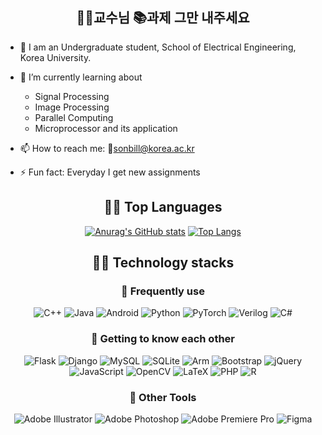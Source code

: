 <div align=center>
   
## 👨‍🏫교수님 📚과제 그만 내주세요
<div align=left>
   
- 🔭 I am an Undergraduate student, School of Electrical Engineering, Korea University.
- 🌱 I’m currently learning about
    * Signal Processing
    * Image Processing
    * Parallel Computing
    * Microprocessor and its application
- 📫 How to reach me: 📧sonbill@korea.ac.kr
- ⚡ Fun fact: Everyday I get new assignments
   
   </div>

## 👨‍💻 Top Languages

[![Anurag's GitHub stats](https://github-readme-stats-sigma-five.vercel.app/api?username=BrawnyClover&show_icons=true&theme=radical)](https://github.com/anuraghazra/github-readme-stats)
[![Top Langs](https://github-readme-stats-sigma-five.vercel.app/api/top-langs/?username=BrawnyClover&layout=compact&show_icons=true&theme=radical)](https://github.com/anuraghazra/github-readme-stats)
   
## 👨‍💻 Technology stacks

### 🔭 Frequently use


   ![C++](https://img.shields.io/badge/c++-%2300599C.svg?style=flat&logo=c%2B%2B&logoColor=white)
   ![Java](https://img.shields.io/badge/java-%23ED8B00.svg?style=flat&logo=java&logoColor=white) ![Android](https://img.shields.io/badge/Android-3DDC84?style=flat&logo=android&logoColor=white)
   ![Python](https://img.shields.io/badge/python-3670A0?style=flat&logo=python&logoColor=ffdd54)
   ![PyTorch](https://img.shields.io/badge/PyTorch-%23EE4C2C.svg?style=flat&logo=PyTorch&logoColor=white) 
   ![Verilog](https://img.shields.io/badge/Verilog-%2300599C.svg?style=flat&logo=V&logoColor=white)
   ![C#](https://img.shields.io/badge/c%23-%23239120.svg?style=flat&logo=c-sharp&logoColor=white) 

### 🌱 Getting to know each other

   ![Flask](https://img.shields.io/badge/flask-%23000.svg?style=flat&logo=flask&logoColor=white)
   ![Django](https://img.shields.io/badge/django-%23092E20.svg?style=flat&logo=django&logoColor=white)
   ![MySQL](https://img.shields.io/badge/mysql-%2300f.svg?style=flat&logo=mysql&logoColor=white)
   ![SQLite](https://img.shields.io/badge/sqlite-%2307405e.svg?style=flat&logo=sqlite&logoColor=white)
   ![Arm](https://img.shields.io/badge/arm-%23000.svg?style=flat&logo=arm&logoColor=white)
   ![Bootstrap](https://img.shields.io/badge/bootstrap-%23563D7C.svg?style=flat&logo=bootstrap&logoColor=white)
    ![jQuery](https://img.shields.io/badge/jquery-%230769AD.svg?style=flat&logo=jquery&logoColor=white)
    ![JavaScript](https://img.shields.io/badge/javascript-%23323330.svg?style=flat&logo=javascript&logoColor=%23F7DF1E)
    ![OpenCV](https://img.shields.io/badge/opencv-%23white.svg?style=flat&logo=opencv&logoColor=white)
   	![LaTeX](https://img.shields.io/badge/latex-%23008080.svg?style=flat&logo=latex&logoColor=white)
       ![PHP](https://img.shields.io/badge/php-%23777BB4.svg?style=flat&logo=php&logoColor=white)
       ![R](https://img.shields.io/badge/r-%23276DC3.svg?style=flat&logo=r&logoColor=white)


### 👯 Other Tools
![Adobe Illustrator](https://img.shields.io/badge/Adobe%20illustrator-%23FF9A00.svg?style=flat&logo=adobe%20illustrator&logoColor=white)
![Adobe Photoshop](https://img.shields.io/badge/Adobe%20photoshop-%2331A8FF.svg?style=flat&logo=adobe%20photoshop&logoColor=white)
![Adobe Premiere Pro](https://img.shields.io/badge/Adobe%20Premiere%20Pro-9999FF.svg?style=flat&logo=Adobe%20Premiere%20Pro&logoColor=white)
![Figma](https://img.shields.io/badge/figma-%23F24E1E.svg?style=flat&logo=figma&logoColor=white)

 </div>
<!--
**BrawnyClover/BrawnyClover** is a ✨ _special_ ✨ repository because its `README.md` (this file) appears on your GitHub profile.

Here are some ideas to get you started:

- 🔭 I’m currently working on ...
- 🌱 I’m currently learning ...
- 👯 I’m looking to collaborate on ...
- 🤔 I’m looking for help with ...
- 💬 Ask me about ...
- 📫 How to reach me: ...
- 😄 Pronouns: ...
- ⚡ Fun fact: ...
-->

